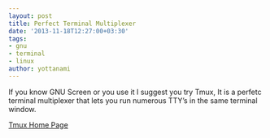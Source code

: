 ```yaml
---
layout: post
title: Perfect Terminal Multiplexer
date: '2013-11-18T12:27:00+03:30'
tags:
- gnu
- terminal
- linux
author: yottanami
---
```

If you know GNU Screen or you use it I suggest you try Tmux, It is a perfetc terminal multiplexer that lets you run numerous TTY’s in the same terminal window.

[Tmux Home Page](http://tmux.sourceforge.net/)

